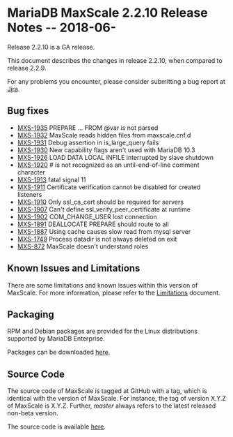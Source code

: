 # MariaDB MaxScale 2.2.10 Release Notes -- 2018-06-

Release 2.2.10 is a GA release.

This document describes the changes in release 2.2.10, when compared to
release 2.2.9.

For any problems you encounter, please consider submitting a bug
report at [Jira](https://jira.mariadb.org).

## Bug fixes

* [MXS-1935](https://jira.mariadb.org/browse/MXS-1935) PREPARE ... FROM @var is not parsed
* [MXS-1932](https://jira.mariadb.org/browse/MXS-1932) MaxScale reads hidden files from maxscale.cnf.d
* [MXS-1931](https://jira.mariadb.org/browse/MXS-1931) Debug assertion in is_large_query fails
* [MXS-1930](https://jira.mariadb.org/browse/MXS-1930) New capability flags aren't used with MariaDB 10.3
* [MXS-1926](https://jira.mariadb.org/browse/MXS-1926) LOAD DATA LOCAL INFILE interrupted by slave shutdown
* [MXS-1920](https://jira.mariadb.org/browse/MXS-1920)  # is not recognized as an until-end-of-line comment character
* [MXS-1913](https://jira.mariadb.org/browse/MXS-1913) fatal signal 11
* [MXS-1911](https://jira.mariadb.org/browse/MXS-1911) Certificate verification cannot be disabled for created listeners
* [MXS-1910](https://jira.mariadb.org/browse/MXS-1910) Only ssl_ca_cert should be required for servers
* [MXS-1907](https://jira.mariadb.org/browse/MXS-1907) Can't define ssl_verify_peer_certificate at runtime
* [MXS-1902](https://jira.mariadb.org/browse/MXS-1902) COM_CHANGE_USER lost connection
* [MXS-1891](https://jira.mariadb.org/browse/MXS-1891) DEALLOCATE PREPARE should route to all
* [MXS-1887](https://jira.mariadb.org/browse/MXS-1887) Using cache causes slow read from mysql server
* [MXS-1749](https://jira.mariadb.org/browse/MXS-1749) Process datadir is not always deleted on exit
* [MXS-872](https://jira.mariadb.org/browse/MXS-872) MaxScale doesn't understand roles

## Known Issues and Limitations

There are some limitations and known issues within this version of MaxScale.
For more information, please refer to the [Limitations](../About/Limitations.md) document.

## Packaging

RPM and Debian packages are provided for the Linux distributions supported
by MariaDB Enterprise.

Packages can be downloaded [here](https://mariadb.com/downloads/mariadb-tx/maxscale).

## Source Code

The source code of MaxScale is tagged at GitHub with a tag, which is identical
with the version of MaxScale. For instance, the tag of version X.Y.Z of MaxScale
is X.Y.Z. Further, *master* always refers to the latest released non-beta version.

The source code is available [here](https://github.com/mariadb-corporation/MaxScale).
